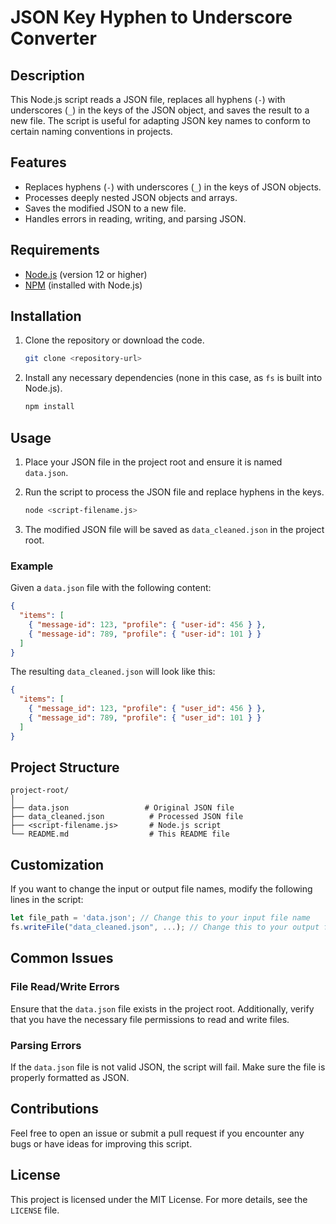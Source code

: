 # JSON Key Hyphen to Underscore Converter

## Description

This Node.js script reads a JSON file, replaces all hyphens (`-`) with underscores (`_`) in the keys of the JSON object, and saves the result to a new file. The script is useful for adapting JSON key names to conform to certain naming conventions in projects.

## Features

- Replaces hyphens (`-`) with underscores (`_`) in the keys of JSON objects.
- Processes deeply nested JSON objects and arrays.
- Saves the modified JSON to a new file.
- Handles errors in reading, writing, and parsing JSON.

## Requirements

- [Node.js](https://nodejs.org/) (version 12 or higher)
- [NPM](https://www.npmjs.com/) (installed with Node.js)

## Installation

1. Clone the repository or download the code.
   ```bash
   git clone <repository-url>
   ```

2. Install any necessary dependencies (none in this case, as `fs` is built into Node.js).

   ```bash
   npm install
   ```

## Usage

1. Place your JSON file in the project root and ensure it is named `data.json`.

2. Run the script to process the JSON file and replace hyphens in the keys.

   ```bash
   node <script-filename.js>
   ```

3. The modified JSON file will be saved as `data_cleaned.json` in the project root.

### Example

Given a `data.json` file with the following content:

```json
{
  "items": [
    { "message-id": 123, "profile": { "user-id": 456 } },
    { "message-id": 789, "profile": { "user-id": 101 } }
  ]
}
```

The resulting `data_cleaned.json` will look like this:

```json
{
  "items": [
    { "message_id": 123, "profile": { "user_id": 456 } },
    { "message_id": 789, "profile": { "user_id": 101 } }
  ]
}
```

## Project Structure

```
project-root/
│
├── data.json                 # Original JSON file
├── data_cleaned.json          # Processed JSON file
├── <script-filename.js>       # Node.js script
└── README.md                  # This README file
```

## Customization

If you want to change the input or output file names, modify the following lines in the script:

```javascript
let file_path = 'data.json'; // Change this to your input file name
fs.writeFile("data_cleaned.json", ...); // Change this to your output file name
```

## Common Issues

### File Read/Write Errors

Ensure that the `data.json` file exists in the project root. Additionally, verify that you have the necessary file permissions to read and write files.

### Parsing Errors

If the `data.json` file is not valid JSON, the script will fail. Make sure the file is properly formatted as JSON.

## Contributions

Feel free to open an issue or submit a pull request if you encounter any bugs or have ideas for improving this script.

## License

This project is licensed under the MIT License. For more details, see the `LICENSE` file.
